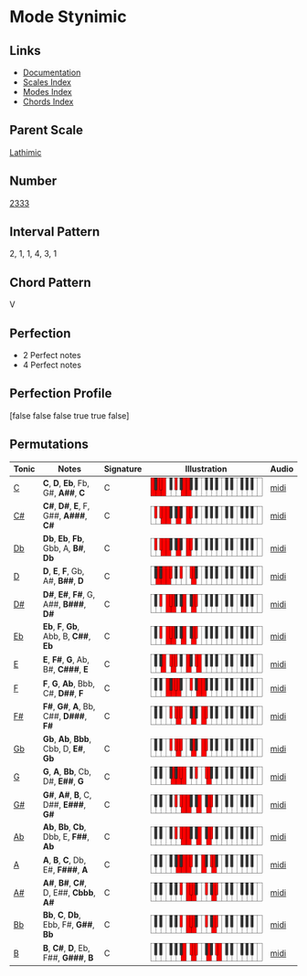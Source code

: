 # Mode Stynimic

## Links

- [Documentation](README.md)
- [Scales Index](Scales.md)
- [Modes Index](Modes.md)
- [Chords Index](Chords.md)

## Parent Scale

[Lathimic](ScaleLathimic.md)

## Number

[2333](https://ianring.com/musictheory/scales/2333)

## Interval Pattern

2, 1, 1, 4, 3, 1

## Chord Pattern

V

## Perfection

- 2 Perfect notes
- 4 Perfect notes

## Perfection Profile

[false false false true true false]

## Permutations

| Tonic | Notes | Signature | Illustration | Audio |
|-------|-------|-----------|--------------|-------|
| [C](ModeCNaturalStynimic.md) | **C**, **D**, **Eb**, Fb, G#, **A##**, **C** | C | ![CNaturalStynimic](ModeCNaturalStynimic.png) | [midi](https://github.com/edipermadi/music/blob/main/docs/ModeCNaturalStynimic.mid?raw=true) |
| [C#](ModeCSharpStynimic.md) | **C#**, **D#**, **E**, F, G##, **A###**, **C#** | C | ![CSharpStynimic](ModeCSharpStynimic.png) | [midi](https://github.com/edipermadi/music/blob/main/docs/ModeCSharpStynimic.mid?raw=true) |
| [Db](ModeDFlatStynimic.md) | **Db**, **Eb**, **Fb**, Gbb, A, **B#**, **Db** | C | ![DFlatStynimic](ModeDFlatStynimic.png) | [midi](https://github.com/edipermadi/music/blob/main/docs/ModeDFlatStynimic.mid?raw=true) |
| [D](ModeDNaturalStynimic.md) | **D**, **E**, **F**, Gb, A#, **B##**, **D** | C | ![DNaturalStynimic](ModeDNaturalStynimic.png) | [midi](https://github.com/edipermadi/music/blob/main/docs/ModeDNaturalStynimic.mid?raw=true) |
| [D#](ModeDSharpStynimic.md) | **D#**, **E#**, **F#**, G, A##, **B###**, **D#** | C | ![DSharpStynimic](ModeDSharpStynimic.png) | [midi](https://github.com/edipermadi/music/blob/main/docs/ModeDSharpStynimic.mid?raw=true) |
| [Eb](ModeEFlatStynimic.md) | **Eb**, **F**, **Gb**, Abb, B, **C##**, **Eb** | C | ![EFlatStynimic](ModeEFlatStynimic.png) | [midi](https://github.com/edipermadi/music/blob/main/docs/ModeEFlatStynimic.mid?raw=true) |
| [E](ModeENaturalStynimic.md) | **E**, **F#**, **G**, Ab, B#, **C###**, **E** | C | ![ENaturalStynimic](ModeENaturalStynimic.png) | [midi](https://github.com/edipermadi/music/blob/main/docs/ModeENaturalStynimic.mid?raw=true) |
| [F](ModeFNaturalStynimic.md) | **F**, **G**, **Ab**, Bbb, C#, **D##**, **F** | C | ![FNaturalStynimic](ModeFNaturalStynimic.png) | [midi](https://github.com/edipermadi/music/blob/main/docs/ModeFNaturalStynimic.mid?raw=true) |
| [F#](ModeFSharpStynimic.md) | **F#**, **G#**, **A**, Bb, C##, **D###**, **F#** | C | ![FSharpStynimic](ModeFSharpStynimic.png) | [midi](https://github.com/edipermadi/music/blob/main/docs/ModeFSharpStynimic.mid?raw=true) |
| [Gb](ModeGFlatStynimic.md) | **Gb**, **Ab**, **Bbb**, Cbb, D, **E#**, **Gb** | C | ![GFlatStynimic](ModeGFlatStynimic.png) | [midi](https://github.com/edipermadi/music/blob/main/docs/ModeGFlatStynimic.mid?raw=true) |
| [G](ModeGNaturalStynimic.md) | **G**, **A**, **Bb**, Cb, D#, **E##**, **G** | C | ![GNaturalStynimic](ModeGNaturalStynimic.png) | [midi](https://github.com/edipermadi/music/blob/main/docs/ModeGNaturalStynimic.mid?raw=true) |
| [G#](ModeGSharpStynimic.md) | **G#**, **A#**, **B**, C, D##, **E###**, **G#** | C | ![GSharpStynimic](ModeGSharpStynimic.png) | [midi](https://github.com/edipermadi/music/blob/main/docs/ModeGSharpStynimic.mid?raw=true) |
| [Ab](ModeAFlatStynimic.md) | **Ab**, **Bb**, **Cb**, Dbb, E, **F##**, **Ab** | C | ![AFlatStynimic](ModeAFlatStynimic.png) | [midi](https://github.com/edipermadi/music/blob/main/docs/ModeAFlatStynimic.mid?raw=true) |
| [A](ModeANaturalStynimic.md) | **A**, **B**, **C**, Db, E#, **F###**, **A** | C | ![ANaturalStynimic](ModeANaturalStynimic.png) | [midi](https://github.com/edipermadi/music/blob/main/docs/ModeANaturalStynimic.mid?raw=true) |
| [A#](ModeASharpStynimic.md) | **A#**, **B#**, **C#**, D, E##, **Cbbb**, **A#** | C | ![ASharpStynimic](ModeASharpStynimic.png) | [midi](https://github.com/edipermadi/music/blob/main/docs/ModeASharpStynimic.mid?raw=true) |
| [Bb](ModeBFlatStynimic.md) | **Bb**, **C**, **Db**, Ebb, F#, **G##**, **Bb** | C | ![BFlatStynimic](ModeBFlatStynimic.png) | [midi](https://github.com/edipermadi/music/blob/main/docs/ModeBFlatStynimic.mid?raw=true) |
| [B](ModeBNaturalStynimic.md) | **B**, **C#**, **D**, Eb, F##, **G###**, **B** | C | ![BNaturalStynimic](ModeBNaturalStynimic.png) | [midi](https://github.com/edipermadi/music/blob/main/docs/ModeBNaturalStynimic.mid?raw=true) |

